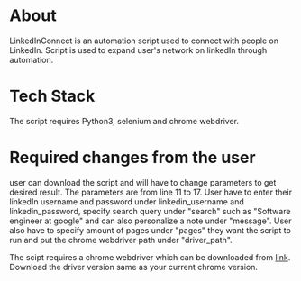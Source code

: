 # About
LinkedInConnect is an automation script used to connect with people on LinkedIn. Script is used to expand user's network on linkedIn through automation.

# Tech Stack
The script requires Python3, selenium and chrome webdriver.


# Required changes from the user

user can download the script and will have to change parameters to get desired result. The parameters are from line 11 to 17. User have to enter their linkedIn username and password under linkedin_username and linkedin_password, specify search query under "search" such as "Software engineer at google" and can also personalize a note under "message". User also have to specify amount of pages under "pages" they want the script to run and put the chrome webdriver path under "driver_path".

The scipt requires a chrome webdriver which can be downloaded from [link](https://chromedriver.chromium.org/downloads).
Download the driver version same as your current chrome version. 

